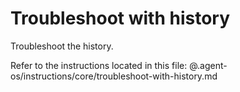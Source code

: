 # Troubleshoot with history

Troubleshoot the history.

Refer to the instructions located in this file:
@.agent-os/instructions/core/troubleshoot-with-history.md